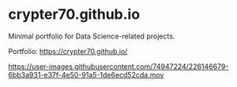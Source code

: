 # crypter70.github.io

Minimal portfolio for Data Science-related projects.

Portfolio: https://crypter70.github.io/


https://user-images.githubusercontent.com/74947224/226146679-6bb3a931-e37f-4e50-91a5-1de6ecd52cda.mov

